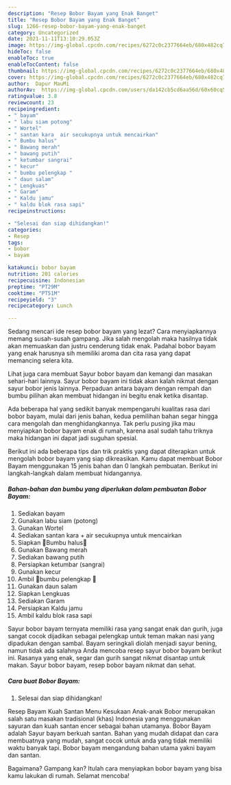 ```yaml
---
description: "Resep Bobor Bayam yang Enak Banget"
title: "Resep Bobor Bayam yang Enak Banget"
slug: 1266-resep-bobor-bayam-yang-enak-banget
category: Uncategorized
date: 2021-11-11T13:10:29.053Z
image: https://img-global.cpcdn.com/recipes/6272c0c2377664eb/680x482cq70/bobor-bayam-foto-resep-utama.jpg
hideToc: false
enableToc: true
enableTocContent: false
thumbnail: https://img-global.cpcdn.com/recipes/6272c0c2377664eb/680x482cq70/bobor-bayam-foto-resep-utama.jpg
cover: https://img-global.cpcdn.com/recipes/6272c0c2377664eb/680x482cq70/bobor-bayam-foto-resep-utama.jpg
author:  Dapur MauMi
authorAv:  https://img-global.cpcdn.com/users/da142cb5cd6aa56d/60x60cq50/avatar.jpg
ratingvalue: 3.8
reviewcount: 23
recipeingredient:
- " bayam"
- " labu siam potong"
- " Wortel"
- " santan kara  air secukupnya untuk mencairkan"
- " Bumbu halus"
- " Bawang merah"
- " bawang putih"
- " ketumbar sangrai"
- " kecur"
- " bumbu pelengkap "
- " daun salam"
- " Lengkuas"
- " Garam"
- " Kaldu jamu"
- " kaldu blok rasa sapi"
recipeinstructions:

- "Selesai dan siap dihidangkan!"
categories:
- Resep
tags:
- bobor
- bayam

katakunci: bobor bayam 
nutrition: 201 calories
recipecuisine: Indonesian
preptime: "PT29M"
cooktime: "PT51M"
recipeyield: "3"
recipecategory: Lunch

---
```



Sedang mencari ide resep bobor bayam yang lezat? Cara menyiapkannya memang susah-susah gampang. Jika salah mengolah maka hasilnya tidak akan memuaskan dan justru cenderung tidak enak. Padahal bobor bayam yang enak harusnya sih memiliki aroma dan cita rasa yang dapat memancing selera kita.


Lihat juga cara membuat Sayur bobor bayam dan kemangi dan masakan sehari-hari lainnya. Sayur bobor bayam ini tidak akan kalah nikmat dengan sayur bobor jenis lainnya. Perpaduan antara bayam dengan rempah dan bumbu pilihan akan membuat hidangan ini begitu enak ketika disantap.

Ada beberapa hal yang sedikit banyak mempengaruhi kualitas rasa dari bobor bayam, mulai dari jenis bahan, kedua pemilihan bahan segar hingga cara mengolah dan menghidangkannya. Tak perlu pusing jika mau menyiapkan bobor bayam enak di rumah, karena asal sudah tahu triknya maka hidangan ini dapat jadi suguhan spesial.


Berikut ini ada beberapa tips dan trik praktis yang dapat diterapkan untuk mengolah bobor bayam yang siap dikreasikan. Kamu dapat membuat Bobor Bayam menggunakan 15 jenis bahan dan 0 langkah pembuatan. Berikut ini langkah-langkah dalam membuat hidangannya.

<!--inarticleads1-->

##### Bahan-bahan dan bumbu yang diperlukan dalam pembuatan Bobor Bayam:

1. Sediakan  bayam
1. Gunakan  labu siam (potong)
1. Gunakan  Wortel
1. Sediakan  santan kara + air secukupnya untuk mencairkan
1. Siapkan  🌹Bumbu halus🌹
1. Gunakan  Bawang merah
1. Sediakan  bawang putih
1. Persiapkan  ketumbar (sangrai)
1. Gunakan  kecur
1. Ambil  🌹bumbu pelengkap 🌹
1. Gunakan  daun salam
1. Siapkan  Lengkuas
1. Sediakan  Garam
1. Persiapkan  Kaldu jamu
1. Ambil  kaldu blok rasa sapi


Sayur bobor bayam ternyata memiliki rasa yang sangat enak dan gurih, juga sangat cocok dijadikan sebagai pelengkap untuk teman makan nasi yang dipadukan dengan sambal. Bayam seringkali diolah menjadi sayur bening, namun tidak ada salahnya Anda mencoba resep sayur bobor bayam berikut ini. Rasanya yang enak, segar dan gurih sangat nikmat disantap untuk makan. Sayur bobor bayam, resep bobor bayam nikmat dan sehat. 

<!--inarticleads2-->

##### Cara buat Bobor Bayam:


1. Selesai dan siap dihidangkan!

Resep Bayam Kuah Santan Menu Kesukaan Anak-anak Bobor merupakan salah satu masakan tradisional (khas) Indonesia yang menggunakan sayuran dan kuah santan encer sebagai bahan utamanya. Bobor Bayam adalah Sayur bayam berkuah santan. Bahan yang mudah didapat dan cara membuatnya yang mudah, sangat cocok untuk anda yang tidak memiliki waktu banyak tapi. Bobor bayam mengandung bahan utama yakni bayam dan santan. 

Bagaimana? Gampang kan? Itulah cara menyiapkan bobor bayam yang bisa kamu lakukan di rumah. Selamat mencoba!
